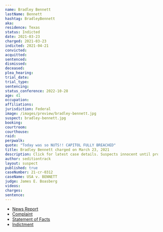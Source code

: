 ```yaml
---
name: Bradley Bennett
lastName: Bennett
hashtag: BradleyBennett
aka:
residence: Texas
status: Indicted
date: 2021-03-23
charged: 2021-03-23
indicted: 2021-04-21
convicted:
acquitted:
sentenced:
dismissed:
deceased:
plea_hearing:
trial_date:
trial_type:
sentencing:
status_conference: 2022-10-28
age: 41
occupation:
affiliations:
jurisdiction: Federal
image: /images/preview/bradley-bennett.jpg
suspect: bradley-bennett.jpg
booking:
courtroom:
courthouse:
raid:
perpwalk:
quote: "Today was so NUTS!! CAPITOL FULLY BREACHED"
title: Bradley Bennett charged on March 23, 2021
description: Click for latest case details. Suspects innocent until proven guilty.
author: seditiontrack
layout: suspect
published: true
caseNumber: 21-cr-0312
caseName: USA v. BENNETT
judge: James E. Boasberg
videos:
charges:
sentence:
---
```

- [News Report](https://www.houstonpublicmedia.org/articles/news/criminal-justice/2021/03/30/394724/texas-lifestyle-coach-and-her-boyfriend-arrested-for-joining-capitol-insurrection-fbi-says/)
- [Complaint](https://www.justice.gov/usao-dc/case-multi-defendant/file/1386551/download)
- [Statement of Facts](https://www.justice.gov/usao-dc/case-multi-defendant/file/1386556/download)
- [Indictment](https://www.justice.gov/usao-dc/case-multi-defendant/file/1389451/download)
